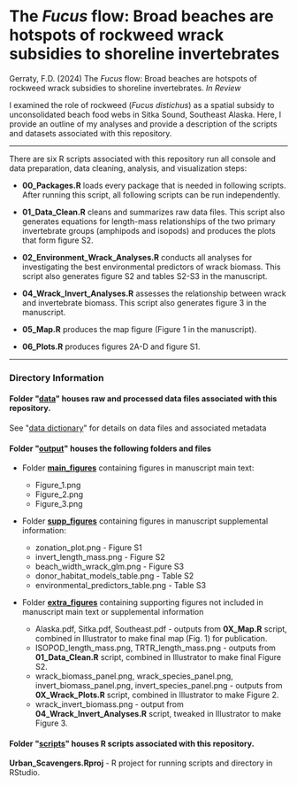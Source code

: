 # The *Fucus* flow: Broad beaches are hotspots of rockweed wrack subsidies to shoreline invertebrates

Gerraty, F.D. (2024) The *Fucus* flow: Broad beaches are hotspots of rockweed wrack subsidies to shoreline invertebrates. *In Review*

I examined the role of rockweed (*Fucus distichus*) as a spatial subsidy to unconsolidated beach food webs in Sitka Sound, Southeast Alaska. Here, I provide an outline of my analyses and provide a description of the scripts and datasets associated with this repository.

------------------------------------------------------------------------

There are six R scripts associated with this repository run all console and data preparation, data cleaning, analysis, and visualization steps:

-   **00_Packages.R** loads every package that is needed in following scripts. After running this script, all following scripts can be run independently.

-   **01_Data_Clean.R** cleans and summarizes raw data files. This script also generates equations for length-mass relationships of the two primary invertebrate groups (amphipods and isopods) and produces the plots that form figure S2.

-   **02_Environment_Wrack_Analyses.R** conducts all analyses for investigating the best environmental predictors of wrack biomass. This script also generates figure S2 and tables S2-S3 in the manuscript.

-   **04_Wrack_Invert_Analyses.R** assesses the relationship between wrack and invertebrate biomass. This script also generates figure 3 in the manuscript.

-   **05_Map.R** produces the map figure (Figure 1 in the manuscript).

-   **06_Plots.R** produces figures 2A-D and figure S1.

------------------------------------------------------------------------

### Directory Information

#### Folder "[data](https://github.com/fgerraty/Fucus_Wrack/tree/main/data)" houses raw and processed data files associated with this repository.

See "[data dictionary](https://github.com/fgerraty/Fucus_Wrack/blob/main/data/README.md)" for details on data files and associated metadata

#### Folder "[output](https://github.com/fgerraty/Fucus_Wrack/tree/main/output)" houses the following folders and files

-   Folder [**main_figures**](https://github.com/fgerraty/Fucus_Wrack/tree/main/output/main_figures) containing figures in manuscript main text:

    -   Figure_1.png
    -   Figure_2.png
    -   Figure_3.png

-   Folder [**supp_figures**](https://github.com/fgerraty/Fucus_Wrack/tree/main/output/supp_figures) containing figures in manuscript supplemental information:

    -   zonation_plot.png - Figure S1
    -   invert_length_mass.png - Figure S2
    -   beach_width_wrack_glm.png - Figure S3
    -   donor_habitat_models_table.png - Table S2
    -   environmental_predictors_table.png - Table S3

-   Folder [**extra_figures**](https://github.com/fgerraty/Fucus_Wrack/tree/main/output/extra_figures) containing supporting figures not included in manuscript main text or supplemental information

    -   Alaska.pdf, Sitka.pdf, Southeast.pdf - outputs from **0X_Map.R** script, combined in Illustrator to make final map (Fig. 1) for publication.
    -   ISOPOD_length_mass.png, TRTR_length_mass.png - outputs from **01_Data_Clean.R** script, combined in Illustrator to make final Figure S2.
    -   wrack_biomass_panel.png, wrack_species_panel.png, invert_biomass_panel.png, invert_species_panel.png - outputs from **0X_Wrack_Plots.R** script, combined in Illustrator to make Figure 2.
    -   wrack_invert_biomass.png - output from **04_Wrack_Invert_Analyses.R** script, tweaked in Illustrator to make Figure 3.

#### Folder "[scripts](https://github.com/fgerraty/Fucus_Wrack/tree/main/scripts)" houses R scripts associated with this repository.

**Urban_Scavengers.Rproj** - R project for running scripts and directory in RStudio.
